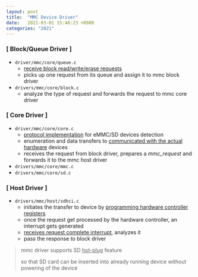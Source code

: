 ```yaml
---
layout: post
title:  "MMC Device Driver"
date:   2021-03-01 15:46:23 +0900
categories: "2021"
---
```

### [ Block/Queue Driver ]

- `driver/mmc/core/queue.c`
  - <u>receive block read/write/erase requests</u>
  - picks up one request from its queue and assign it to mmc block driver
- `drivers/mmc/core/block.c`
  - analyze the type of request and forwards the request to mmc core driver



### [ Core Driver ]

- `driver/mmc/core/core.c`
  - <u>protocol implementation</u> for eMMC/SD devices detection
  - enumeration and data transfers to <u>communicated with the actual hardware</u> devices
  - receives the request from block driver, prepares a *mmc_request* and forwards it to the mmc host driver
- `drivers/mmc/core/mmc.c`
- `drivers/mmc/core/sd.c`



### [ Host Driver ]

- `drivers/mmc/host/sdhci.c`
  - initiates the transfer to device by <u>programming hardware controller registers</u>
  - once the request get processed by the hardware controller, an interrupt gets generated
  - <u>receives request complete interrupt</u>, analyzes it
  - pass the response to block driver

  

> mmc driver supports SD <u>hot-plug</u> feature
>
> so that SD card can be inserted into already running device without powering of the device
